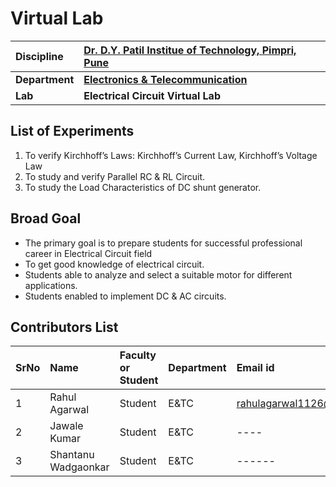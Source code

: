 # Virtual Lab


<b> Discipline | <b>   [Dr. D.Y. Patil Institue of Technology, Pimpri, Pune](https://engg.dypvp.edu.in/)
:--|:--|
<b>Department | <b> [Electronics & Telecommunication](https://engg.dypvp.edu.in/electronics-telecommunication.aspx)
<b> Lab | <b> Electrical Circuit Virtual Lab

## List of Experiments
1. To verify Kirchhoff’s Laws: Kirchhoff’s Current Law, Kirchhoff’s Voltage Law
2. To study and verify Parallel RC & RL Circuit.
3. To study the Load Characteristics of DC shunt generator.

## Broad Goal
* The primary goal is to prepare students for successful professional career in Electrical Circuit field
* To get good knowledge of electrical circuit.
* Students able to analyze and select a suitable motor for different applications.
* Students enabled to implement DC & AC circuits.

## Contributors List

SrNo | Name | Faculty or Student | Department| Email id | Github Profile
:---|:---|:---|:---|:---|:---|
1 | Rahul Agarwal | Student | E&TC |rahulagarwal1126@gmail.com|https://github.com/RahulAgrwal
2 | Jawale Kumar | Student | E&TC  |----|https://github.com/JKumar-J
3 | Shantanu Wadgaonkar | Student | E&TC  |------|https://github.com/wadgaonkars
<br>
